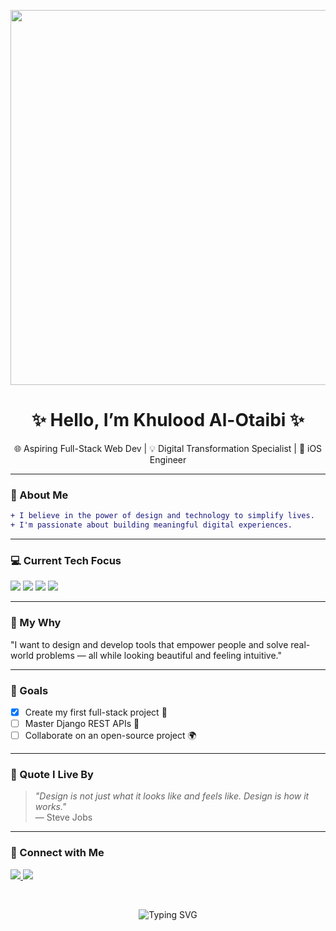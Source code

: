 <p align="center">
  <img src="https://media0.giphy.com/media/v1.Y2lkPTc5MGI3NjExbzB6aG5jbTZqemZ2Njc4OW8zMnI2YXh4NWVnOTJpc21xeWJha3djZSZlcD12MV9pbnRlcm5hbF9naWZfYnlfaWQmY3Q9Zw/LMcB8XospGZO8UQq87/giphy.gif" width="600"/>
</p>


<h1 align="center">✨ Hello, I’m Khulood Al-Otaibi ✨</h1>

<p align="center">
🌐 Aspiring Full-Stack Web Dev   |   💡 Digital Transformation Specialist   |   🧠 iOS Engineer
</p>


---


### 🌸 About Me

```diff
+ I believe in the power of design and technology to simplify lives.
+ I'm passionate about building meaningful digital experiences.
```

---


### 💻 Current Tech Focus
<p align="left"> <img src="https://img.shields.io/badge/Python-3670A0?style=for-the-badge&logo=python&logoColor=ffdd54"/> <img src="https://img.shields.io/badge/Django-092E20?style=for-the-badge&logo=django&logoColor=green"/> <img src="https://img.shields.io/badge/HTML5-E34F26?style=for-the-badge&logo=html5&logoColor=white"/> <img src="https://img.shields.io/badge/CSS3-1572B6?style=for-the-badge&logo=css3&logoColor=white"/> </p>


---

### 💭 My Why
"I want to design and develop tools that empower people and solve real-world problems — all while looking beautiful and feeling intuitive."


---


### 🎯 Goals
- [x] Create my first full-stack project 💪  
- [ ] Master Django REST APIs 🔄  
- [ ] Collaborate on an open-source project 🌍

---


### 🔖 Quote I Live By
> *"Design is not just what it looks like and feels like. Design is how it works."*  
> — Steve Jobs


---

### 🔗 Connect with Me

<p align="left">
  <a href="https://www.behance.net/f1501d9c" target="_blank">
    <img src="https://img.shields.io/badge/Portfolio-77DD77?style=for-the-badge&logo=Firefox&logoColor=white" />
  </a>
  <a href="[https://www.linkedin.com/in/your-linkedin](https://www.behance.net/f1501d9c" target="_blank">
    <img src="https://img.shields.io/badge/LinkedIn-A2C2E1?style=for-the-badge&logo=linkedin&logoColor=white" />
  </a>
</p>




<br>


<p align="center">
  <img src="https://readme-typing-svg.herokuapp.com?font=Pacifico&size=28&pause=1000&color=FFB6C1&width=600&lines=Always+learning+something+new!+💡;Digital+Crafts+Woman+in+Tech+✨;Keep+Learning...+Keep+Creating!+💫" alt="Typing SVG" />
</p>
